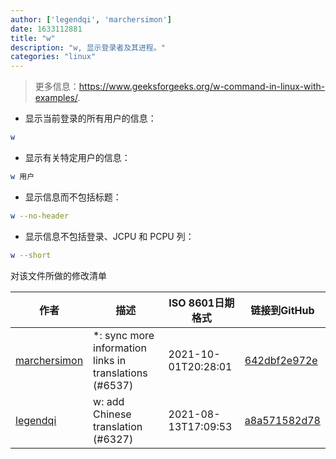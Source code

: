 ```yaml
---
author: ['legendqi', 'marchersimon']
date: 1633112881
title: "w"
description: "w, 显示登录者及其进程。"
categories: "linux"
---
```

> 更多信息：<https://www.geeksforgeeks.org/w-command-in-linux-with-examples/>.

- 显示当前登录的所有用户的信息：

```bash
w
```

- 显示有关特定用户的信息：

```bash
w 用户
```

- 显示信息而不包括标题：

```bash
w --no-header
```

- 显示信息不包括登录、JCPU 和 PCPU 列：

```bash
w --short
```
对该文件所做的修改清单


作者 | 描述 | ISO 8601日期格式 | 链接到GitHub
------|-----|-----|-----
[marchersimon](mailto:50295997+marchersimon@users.noreply.github.com) | *: sync more information links in translations (#6537) | 2021-10-01T20:28:01 | [642dbf2e972e](https://github.com/tldr-pages/tldr/commit/642dbf2e972e388fab8c84ba3b4685fb862b6454)
[legendqi](mailto:yuwenqi@uniontech.com) | w: add Chinese translation (#6327) | 2021-08-13T17:09:53 | [a8a571582d78](https://github.com/tldr-pages/tldr/commit/a8a571582d7897d6c4012d0472ebfba24f46e64f)


